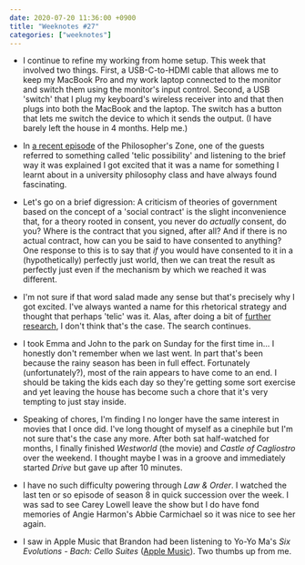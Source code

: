 ```yaml
---
date: 2020-07-20 11:36:00 +0900
title: "Weeknotes #27"
categories: ["weeknotes"]
---
```


- I continue to refine my working from home setup. This week that involved two things. First, a USB-C-to-HDMI cable that allows me to keep my MacBook Pro and my work laptop connected to the monitor and switch them using the monitor's input control. Second, a USB 'switch' that I plug my keyboard's wireless receiver into and that then plugs into both the MacBook and the laptop. The switch has a button that lets me switch the device to which it sends the output. (I have barely left the house in 4 months. Help me.)

- In [a recent episode](https://www.abc.net.au/radionational/programs/philosopherszone/the-digital-dead/12421086) of the Philosopher's Zone, one of the guests referred to something called 'telic possibility' and listening to the brief way it was explained I got excited that it was a name for something I learnt about in a university philosophy class and have always found fascinating.

- Let's go on a brief digression: A criticism of theories of government based on the concept of a 'social contract' is the slight inconvenience that, for a theory rooted in consent, you never do _actually_ consent, do you? Where is the contract that you signed, after all? And if there is no actual contract, how can you be said to have consented to anything? One response to this is to say that _if_ you would have consented to it in a (hypothetically) perfectly just world, then we can treat the result as perfectly just even if the mechanism by which we reached it was different.

- I'm not sure if that word salad made any sense but that's precisely why I got excited. I've always wanted a name for this rhetorical strategy and thought that perhaps 'telic' was it. Alas, after doing a bit of [further research](http://www.philnel.com/2014/11/19/midlifecrisis/), I don't think that's the case. The search continues.

- I took Emma and John to the park on Sunday for the first time in... I honestly don't remember when we last went. In part that's been because the rainy season has been in full effect. Fortunately (unfortunately?), most of the rain appears to have come to an end. I should be taking the kids each day so they're getting some sort exercise and yet leaving the house has become such a chore that it's very tempting to just stay inside.

- Speaking of chores, I'm finding I no longer have the same interest in movies that I once did. I've long thought of myself as a cinephile but I'm not sure that's the case any more. After both sat half-watched for months, I finally finished _Westworld_ (the movie) and _Castle of Cagliostro_ over the weekend. I thought maybe I was in a groove and immediately started _Drive_ but gave up after 10 minutes.

- I have no such difficulty powering through _Law & Order_. I watched the last ten or so episode of season 8 in quick succession over the week. I was sad to see Carey Lowell leave the show but I do have fond memories of Angie Harmon's Abbie Carmichael so it was nice to see her again.

- I saw in Apple Music that Brandon had been listening to Yo-Yo Ma's _Six Evolutions - Bach: Cello Suites_ ([Apple Music](https://music.apple.com/us/album/six-evolutions-bach-cello-suites/1398580507)). Two thumbs up from me.
